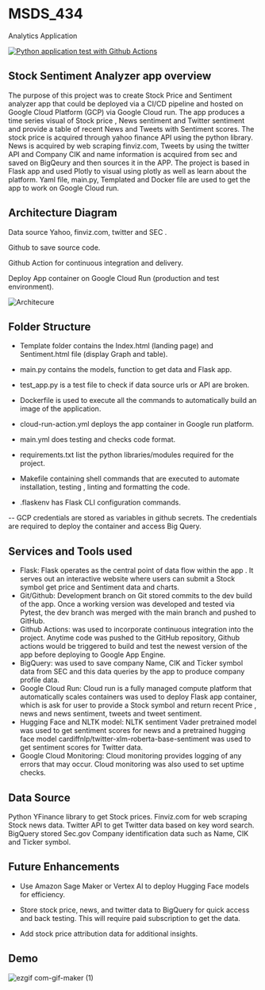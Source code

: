 # MSDS_434
 Analytics Application 

[![Python application test with Github Actions](https://github.com/haaden/MSDS_434/actions/workflows/main.yml/badge.svg)](https://github.com/haaden/MSDS_434/actions/workflows/main.yml)

## Stock Sentiment Analyzer app overview

The purpose of this project was to create Stock Price and Sentiment analyzer app that could be deployed via a CI/CD pipeline and hosted on Google Cloud Platform (GCP) via Google Cloud run. The app produces a time series visual of Stock price , News sentiment and Twitter sentiment and provide a table of recent News and Tweets with Sentiment scores. 
The stock price is acquired through yahoo finance API using the python library. News is acquired by web scraping finviz.com, Tweets by using  the twitter API and Company CIK and name information is acquired from sec and saved on BigQeury and then sources it in the APP.
The project is based in Flask app and used Plotly to visual using plotly as well as learn about the platform. Yaml file, main.py, Templated and Docker  file are used to get the app to work on Google Cloud run.


## Architecture Diagram

Data source Yahoo, finviz.com, twitter and SEC . 

Github to save source code.

Github Action for continuous integration and delivery.

Deploy App container on Google Cloud Run (production and test environment).

 ![Architecure](https://user-images.githubusercontent.com/19863921/172090604-5b41f72f-454d-4165-a400-3e7288b58447.jpg)



## Folder Structure

- Template folder contains the Index.html (landing page) and Sentiment.html file (display Graph and table).

- main.py contains the models, function to get data and Flask app.

- test_app.py is a test file to check if data source urls or API are broken.

- Dockerfile is used to execute all the commands to automatically build an image of the application.

- cloud-run-action.yml  deploys the app container in Google run platform.

- main.yml does testing and checks code format.

- requirements.txt list the  python libraries/modules required for the project.

- Makefile containing shell commands that are executed to automate installation, testing , linting and formatting the code.

- .flaskenv has Flask CLI configuration commands.


-- GCP credentials are stored as variables in github secrets. The credentials are required to deploy the container and access Big Query.



## Services and Tools used

-	Flask: Flask operates as the central point of data flow within the app . It serves out
an interactive website where users can submit a Stock symbol get price and Sentiment data and charts.
-	Git/Github: Development branch on Git stored commits to the dev build of the app.
Once a working version was developed and tested via Pytest, the dev branch was merged with the main branch and pushed to GitHub.
-	Github Actions: was used to incorporate continuous integration into the project. Anytime code was pushed to the  GitHub repository, Github actions would be triggered to build and test the newest version of the app before deploying to Google App Engine.
-	BigQuery: was used to save company Name, CIK and Ticker symbol data from SEC and this data queries by the app to produce company profile data.
-	Google Cloud Run: Cloud run is a fully managed compute platform that automatically scales containers was used to deploy Flask app container, which is ask for user to provide a Stock symbol and return recent Price , news and news sentiment, tweets and tweet sentiment. 
-	Hugging Face and NLTK model:  NLTK sentiment Vader pretrained model was used to get sentiment scores for news and a pretrained hugging face model cardiffnlp/twitter-xlm-roberta-base-sentiment was used to get sentiment scores for Twitter data.
-	Google Cloud Monitoring: Cloud monitoring provides logging of any errors that may occur. Cloud monitoring was also used to set uptime checks.


## Data Source

Python YFinance library to get Stock prices.
Finviz.com for web scraping Stock news data.
Twitter API to get Twitter data based on key word search.
BigQuery  stored Sec.gov  Company identification data such as Name, CIK and Ticker symbol.

## Future Enhancements

- Use Amazon Sage Maker or Vertex AI to deploy Hugging Face models for efficiency. 

- Store stock price, news, and twitter data to BigQuery  for quick access and back testing. This will require paid subscription to get the data.

- Add stock price attribution data for additional insights.

## Demo

![ezgif com-gif-maker (1)](https://user-images.githubusercontent.com/19863921/172090275-cd17c42e-3d9a-4635-aac7-52a4861aaf42.gif)
